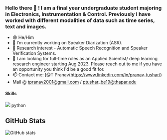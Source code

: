 ### Hello there 👋 ! I am a final year undergraduate student majoring in Electronics, Instrumentation & Control. Previously I have worked with different modalities of data such as time series, text and images. 


- 😄 He/Him
- 🔭 I’m currently working on Speaker Diarization (ASR). 
- 👯 Research interest - Automatic Speech Recognition and Speaker Verification Systems. 
- 💬 I am looking for full-time roles as an Applied Scientist/ deep learning research engineer starting Aug 2023. Please reach out to me if you have an opportunity you think I'd be a good fit for. 
- 📫 Contact me: [@T Pranav(https://www.linkedin.com/in/pranav-tushar/)
- Mail @ tpranav2001@gmail.com / ptushar_be19@thapar.edu



#### Skills 

<!-- <img src="https://img.icons8.com/color/48/000000/c-programming.png"/>   C 
<img src="https://img.icons8.com/color/48/000000/c-plus-plus-logo.png"/>  C++  -->
<img src="https://img.icons8.com/color/48/000000/python--v2.png"/>  python


## GitHub Stats
![GitHub stats](https://github-readme-stats.vercel.app/api?username=pranavtushar&show_icons=truee&theme=radical)  




